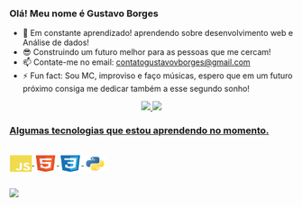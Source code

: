 ### Olá! Meu nome é Gustavo Borges

- 🌱 Em constante aprendizado! aprendendo sobre desenvolvimento web e Análise de dados!
- 😎 Construindo um futuro melhor para as pessoas que me cercam!
- 📫 Contate-me no email: contatogustavovborges@gmail.com
- ⚡ Fun fact: Sou MC, improviso e faço músicas, espero que em um futuro próximo consiga me dedicar também a esse segundo sonho!

<div align="center">
  <a href="https://github.com/Vugz">
  <img height="180em" src="https://github-readme-stats.vercel.app/api?username=vugz&show_icons=true&theme=tokyonight&include_all_commits=true&count_private=true"/>
  <img height="180em" src="https://github-readme-stats.vercel.app/api/top-langs/?username=vugz&layout=compact&langs_count=7&theme=tokyonight"/>
</div>
  
  ###   Algumas tecnologias que estou aprendendo no momento.
  
  <div style="display: inline_block"><br>
  <img align="center" alt="Vugz-Js" height="30" width="40" src="https://raw.githubusercontent.com/devicons/devicon/master/icons/javascript/javascript-plain.svg">
  <img align="center" alt="Vugz-HTML" height="30" width="40" src="https://raw.githubusercontent.com/devicons/devicon/master/icons/html5/html5-original.svg">
  <img align="center" alt="Vugz-CSS" height="30" width="40" src="https://raw.githubusercontent.com/devicons/devicon/master/icons/css3/css3-original.svg">
  <img align="center" alt="Vugz-Python" height="30" width="40" src="https://raw.githubusercontent.com/devicons/devicon/master/icons/python/python-original.svg">

 ##
    
  <div>
          <a href="https://www.linkedin.com/in/gustavo-viana-borges-3a288a22b/" target="_blank"><img src="https://img.shields.io/badge/-LinkedIn-%230077B5?style=for-the-       badge&logo=linkedin&logoColor=white" target="_blank"></a>  
  </div>
